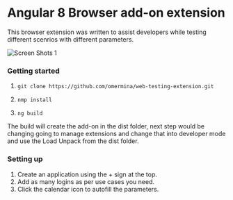 # Angular 8 Browser add-on extension

This browser extension was written to assist developers while testing different scenrios with different parameters.

![Screen Shots 1](https://github.com/omermina/web-testing-extension/blob/master/screenshots/Apllication%20login%20with%20pre%20set%20parameters.png)

### Getting started

1. `git clone https://github.com/omermina/web-testing-extension.git`

2. `nmp install`

3. `ng build`

The build will create the add-on in the dist folder, next step would be changing going to manage extensions and change that into developer mode and use the Load Unpack from the dist folder.

### Setting up

1. Create an application using the + sign at the top.
2. Add as many logins as per use cases you need.
3. Click the calendar icon to autofill the parameters.
